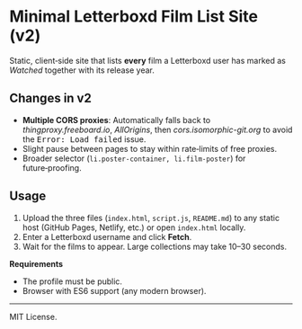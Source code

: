 # Minimal Letterboxd Film List Site (v2)

Static, client‑side site that lists **every** film a Letterboxd user has marked as *Watched* together with its release year.

## Changes in v2
* **Multiple CORS proxies**: Automatically falls back to _thingproxy.freeboard.io_, _AllOrigins_, then _cors.isomorphic-git.org_ to avoid the <kbd>Error: Load failed</kbd> issue.
* Slight pause between pages to stay within rate‑limits of free proxies.
* Broader selector (`li.poster-container, li.film-poster`) for future‑proofing.

## Usage
1. Upload the three files (`index.html`, `script.js`, `README.md`) to any static host (GitHub Pages, Netlify, etc.) or open `index.html` locally.
2. Enter a Letterboxd username and click **Fetch**.
3. Wait for the films to appear. Large collections may take 10–30 seconds.

**Requirements**
* The profile must be public.
* Browser with ES6 support (any modern browser).

----
MIT License.

